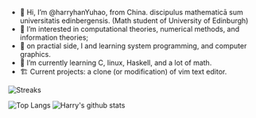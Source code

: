 - 👋 Hi, I’m @harryhanYuhao, from China. discipulus mathematicā sum universitatis edinbergensis. (Math student of University of Edinburgh)
- :book: I’m interested in computational theories, numerical methods, and information theories;
- 👀 on practial side, I and learning system programming, and computer graphics.
- 🌱 I’m currently learning C, linux, Haskell, and a lot of math.
- :building_construction: Current projects: a clone (or modification) of vim text editor.

![Streaks](https://streak-stats.demolab.com/?user=harryhanYuhao&theme=horizon)

![Top Langs](https://github-readme-stats.vercel.app/api/top-langs/?username=harryhanYuhao&layout=compact&theme=radical&langs_count=12&hide=tex,html,css,makefile,cmake)
![Harry's github stats](https://github-readme-stats.vercel.app/api?username=harryhanYuhao&show_icons=true&count_private=true&line_height=28&theme=radical)

<!---
harryhanYuhao/harryhanYuhao is a ✨ special ✨ repository because its `README.md` (this file) appears on your GitHub profile.
You can click the Preview link to take a look at your changes.
--->
